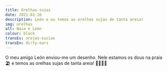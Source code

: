 ```yaml
---
title: Orelhas sujas
date: 2021-01-16
description: León e eu temos as orelhas sujas de tanta areia!
img: orelhas
alt: Naia e León
colour: black
transEs: orejas-sucias
transEn: dirty-ears
---
```


O meu amigo León enviou-me um desenho. Nele estamos os dous na praia 🏖️ e temos as orelhas sujas de tanta areia! 👂🏿👂🏿

